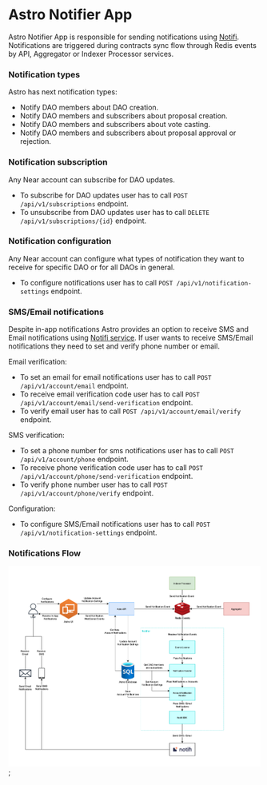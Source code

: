 # Astro Notifier App

Astro Notifier App is responsible for sending notifications using [Notifi](https://notifi.network/).
Notifications are triggered during contracts sync flow through Redis events by API, Aggregator or Indexer Processor services.

### Notification types
Astro has next notification types:

- Notify DAO members about DAO creation.
- Notify DAO members and subscribers about proposal creation.
- Notify DAO members and subscribers about vote casting.
- Notify DAO members and subscribers about proposal approval or rejection.

### Notification subscription
Any Near account can subscribe for DAO updates.

- To subscribe for DAO updates user has to call `POST /api/v1/subscriptions` endpoint.
- To unsubscribe from DAO updates user has to call `DELETE /api/v1/subscriptions/{id}` endpoint.

### Notification configuration
Any Near account can configure what types of notification they want to receive for specific DAO or for all DAOs in general.

- To configure notifications user has to call `POST /api/v1/notification-settings` endpoint.

### SMS/Email notifications
Despite in-app notifications Astro provides an option to receive SMS and Email notifications using [Notifi service](https://notifi.network/).
If user wants to receive SMS/Email notifications they need to set and verify phone number or email.

Email verification:
- To set an email for email notifications user has to call `POST /api/v1/account/email` endpoint.
- To receive email verification code user has to call `POST /api/v1/account/email/send-verification` endpoint.
- To verify email user has to call `POST /api/v1/account/email/verify` endpoint.

SMS verification:
- To set a phone number for sms notifications user has to call `POST /api/v1/account/phone` endpoint.
- To receive phone verification code user has to call `POST /api/v1/account/phone/send-verification` endpoint.
- To verify phone number user has to call `POST /api/v1/account/phone/verify` endpoint.

Configuration:
- To configure SMS/Email notifications user has to call `POST /api/v1/notification-settings` endpoint.

### Notifications Flow
![Astro Notifications Flow](../../docs/Astro_Notifications_Flow.png);


